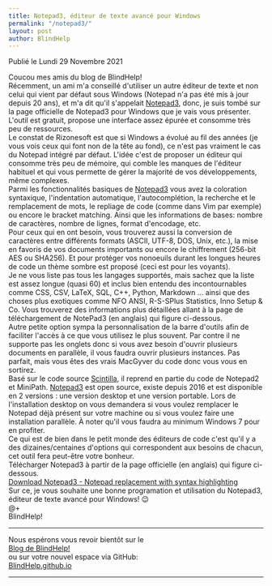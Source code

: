 ```yaml
---
title: Notepad3, éditeur de texte avancé pour Windows
permalink: "/notepad3/"
layout: post
author: BlindHelp
---
```


<footer>Publié le Lundi 29 Novembre 2021</footer>


Coucou mes amis du blog de BlindHelp!    
Récemment, un ami m'a conseillé d'utiliser un autre éditeur de texte et non celui qui vient par défaut sous Windows (Notepad n'a pas été mis à jour depuis 20 ans), et m'a dit qu'il s'appelait [Notepad3](https://github.com/rizonesoft/Notepad3), donc, je suis tombé sur la page officielle de Notepad3 pour Windows que je vais vous présenter. L'outil est gratuit, propose une interface assez épurée et consomme très peu de ressources.    
Le constat de Rizonesoft est que si Windows a évolué au fil des années (je vous vois ceux qui font non de la tête au fond), ce n'est pas vraiment le cas du Notepad intégré par défaut. L'idée c'est de proposer un éditeur qui consomme très peu de mémoire, qui comble les manques de l'éditeur habituel et qui vous permette de gérer la majorité de vos développements, même complexes.    
Parmi les fonctionnalités basiques de [Notepad3](https://github.com/rizonesoft/Notepad3) vous avez la coloration syntaxique, l'indentation automatique, l'autocomplétion, la recherche et le remplacement de mots, le repliage de code (comme dans Vim par exemple) ou encore le bracket matching. Ainsi que les informations de bases: nombre de caractères, nombre de lignes, format d'encodage, etc.    
Pour ceux qui en ont besoin, vous trouverez aussi la conversion de caractères entre différents formats (ASCII, UTF-8, DOS, Unix, etc.), la mise en favoris de vos documents importants ou encore le chiffrement (256-bit AES ou SHA256). Et pour protéger vos nonoeuils durant les longues heures de code un thème sombre est proposé (ceci est pour les voyants).    
Je ne vous liste pas tous les langages supportés, mais sachez que la liste est assez longue (quasi 60) et inclus bien entendu des incontournables comme CSS, CSV, LaTeX, SQL, C++, Python, Markdown … ainsi que des choses plus exotiques comme NFO ANSI, R-S-SPlus Statistics, Inno Setup & Co. Vous trouverez des informations plus détaillées allant à la page de téléchargement de NotePad3 (en anglais) qui figure ci-dessous.    
Autre petite option sympa la personnalisation de la barre d'outils afin de faciliter l'accès à ce que vous utilisez le plus souvent. Par contre il ne supporte pas les onglets donc si vous avez besoin d'ouvrir plusieurs documents en parallèle, il vous faudra ouvrir plusieurs instances. Pas parfait, mais vous êtes des vrais MacGyver du code donc vous vous en sortirez.    
Basé sur le code source [Scintilla](https://www.scintilla.org/), il reprend en partie du code de Notepad2 et MiniPath. [Notepad3](https://github.com/rizonesoft/Notepad3) est open source, existe depuis 2016 et est disponible en 2 versions : une version desktop et une version portable. Lors de l'installation desktop on vous demandera si vous voulez remplacer le Notepad déjà présent sur votre machine ou si vous voulez faire une installation parallèle. À noter qu'il vous faudra au minimum Windows 7 pour en profiter.    
Ce qui est de bien dans le petit monde des éditeurs de code c'est qu'il y a des dizaines/centaines d'options qui correspondent aux besoins de chacun, cet outil fera peut-être votre bonheur.    
Télécharger Notepad3 à partir de la  page officielle (en anglais) qui figure ci-dessous.    
[Download Notepad3 - Notepad replacement with syntax highlighting](https://www.rizonesoft.com/downloads/notepad3/)    
Sur ce, je vous souhaite une bonne programation et utilisation du Notepad3, éditeur de texte avancé pour Windows! 😉    
@+    
BlindHelp!    

---

Nous espérons vous revoir bientôt sur le      
[Blog de BlindHelp!](http://blindhelp.blogspot.fr/)                    
ou sur  votre nouvel espace via GitHub:                     
[BlindHelp.github.io](https://blindhelp.github.io)                    

---
